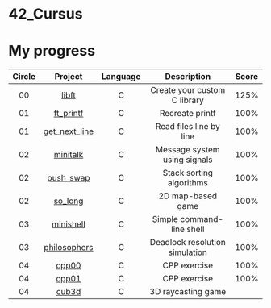 # 42_Cursus

# My progress
|Circle | Project | Language | Description | Score | 
|:-----:|:-------:|:--------:|:-----------:|:-----:|
|00| [libft](https://github.com/yigit-toq/42_Cursus/tree/0-libft) | C | Create your custom C library | 125% |
|01| [ft_printf](https://github.com/yigit-toq/42_Cursus/tree/1-ft_printf) | C | Recreate printf | 100% |
|01| [get_next_line](https://github.com/yigit-toq/42_Cursus/tree/2-get_next_line) | C | Read files line by line | 100% |
|02| [minitalk](https://github.com/yigit-toq/42_Cursus/tree/3-minitalk) | C | Message system using signals | 100% |
|02| [push_swap](https://github.com/yigit-toq/42_Cursus/tree/5-push_swap) | C | Stack sorting algorithms | 100% |
|02| [so_long](https://github.com/yigit-toq/42_Cursus/tree/4-so_long) | C | 2D map-based game | 100% |
|03| [minishell](https://github.com/yigit-toq/42_Cursus/tree/7-minishell) | C | Simple command-line shell | 100% |
|03| [philosophers](https://github.com/yigit-toq/42_Cursus/tree/6-philosophers) | C | Deadlock resolution simulation | 100% |
|04| [cpp00](https://github.com/yigit-toq/42_Cursus/tree/04-cpp00) | C | CPP exercise | 100%
|04| [cpp01](https://github.com/yigit-toq/42_Cursus/tree/04-cpp01) | C | CPP exercise | 100%
|04| [cub3d](https://github.com/yigit-toq/42_Cursus/tree/8-cub3d) | C | 3D raycasting game |
